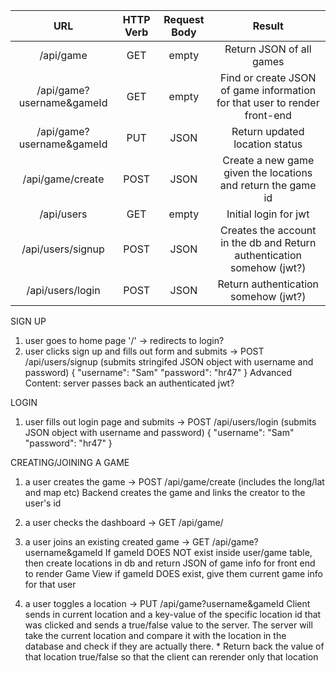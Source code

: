 |      URL                         | HTTP Verb | Request Body |                             Result                                           |
|:--------------------------------:|:---------:|:------------:|:----------------------------------------------------------------------------:|
| /api/game                        |    GET    |    empty     |                                                     Return JSON of all games |
| /api/game?username&gameId        |    GET    |    empty     |    Find or create JSON of game information for that user to render front-end |
| /api/game?username&gameId        |    PUT    |     JSON     |                                               Return updated location status |
| /api/game/create                 |    POST   |     JSON     |                 Create a new game given the locations and return the game id |
| /api/users                       |    GET    |    empty     |                                                        Initial login for jwt |
| /api/users/signup                |    POST   |     JSON     |       Creates the account in the db and Return authentication somehow (jwt?) |
| /api/users/login                 |    POST   |     JSON     |                                         Return authentication somehow (jwt?) |


SIGN UP
1. user goes to home page '/' -> redirects to login?
2. user clicks sign up and fills out form and submits ->
  POST /api/users/signup  (submits stringifed JSON object with username and password)
  {
    "username": "Sam"
    "password": "hr47"
  }
  Advanced Content: server passes back an authenticated jwt?

LOGIN
1.  user fills out login page and submits ->
  POST /api/users/login (submits JSON object with username and password)
  {
    "username": "Sam"
    "password": "hr47"
  }


CREATING/JOINING A GAME
1. a user creates the game -> 
  POST /api/game/create (includes the long/lat and map etc)
  Backend creates the game and links the creator to the user's id

2. a user checks the dashboard ->
  GET /api/game/

3. a user joins an existing created game ->
  GET /api/game?username&gameId
  If gameId DOES NOT exist inside user/game table, then create locations in db and return JSON of game info for front end to render Game View
  if gameId DOES exist, give them current game info for that user

4. a user toggles a location ->
  PUT /api/game?username&gameId
  Client sends in current location and a key-value of the specific location id that was clicked and sends a true/false value to the server.
  The server will take the current location and compare it with the location in the database and check if they are actually there. *
  Return back the value of that location true/false so that the client can rerender only that location


